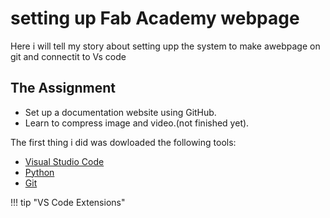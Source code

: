 # setting up Fab Academy webpage
Here i will tell my story about setting upp the system to make awebpage on git and connectit to Vs code

## The Assignment

- Set up a documentation website using GitHub.
- Learn to compress image and video.(not finished yet).

The first thing i did was dowloaded the following tools:

- [Visual Studio Code](https://code.visualstudio.com/)
- [Python](https://www.python.org/)
- [Git](https://git-scm.com/)

!!! tip "VS Code Extensions"